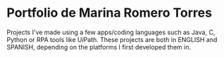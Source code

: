 # Portfolio de Marina Romero Torres
Projects I've made using a few apps/coding languages such as Java, C, Python or RPA tools like UiPath.
These projects are both in ENGLISH and SPANISH, depending on the platforms I first developed them in.

